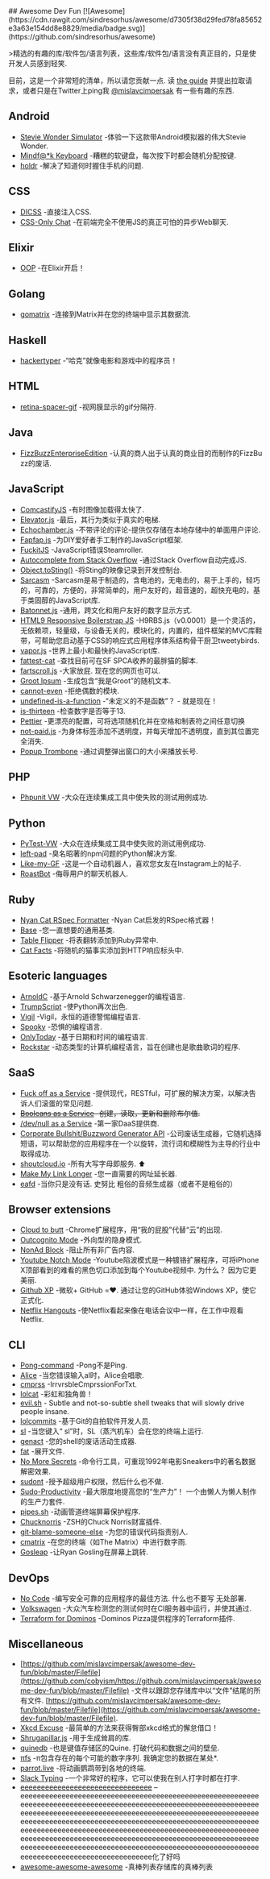 <div class="github-widget" data-repo="mislavcimpersak/awesome-dev-fun"></div>
<script async src="https://pagead2.googlesyndication.com/pagead/js/adsbygoogle.js"></script><ins class="adsbygoogle" style="display:block" data-ad-client="ca-pub-6890694312814945" data-ad-slot="5473692530" data-ad-format="auto"  data-full-width-responsive="true"></ins><script>(adsbygoogle = window.adsbygoogle || []).push({});</script>
## Awesome Dev Fun [![Awesome](https://cdn.rawgit.com/sindresorhus/awesome/d7305f38d29fed78fa85652e3a63e154dd8e8829/media/badge.svg)](https://github.com/sindresorhus/awesome)

&gt;精选的有趣的库/软件包/语言列表，这些库/软件包/语言没有真正目的，只是使开发人员感到轻笑.

 目前，这是一个非常短的清单，所以请您贡献一点.  读 [the guide](https://github.com/mislavcimpersak/awesome-dev-fun/blob/master/CONTRIBUTING.md) 并提出拉取请求，或者只是在Twitter上ping我 [@mislavcimpersak](https://twitter.com/mislavcimpersak) 有一些有趣的东西.





## Android

- [Stevie Wonder Simulator](https://play.google.com/store/apps/details?id=erseco.soft.stevie.wonder.simulator) -体验一下这款带Android模拟器的伟大Stevie Wonder.
- [Mindf@*k Keyboard](https://github.com/terriblehackskeyboard/keyboard) -糟糕的软键盘，每次按下时都会随机分配按键.
- [holdr](https://github.com/starakaj/holdr) -解决了知道何时握住手机的问题.


## CSS

- [DICSS](https://github.com/letsgetrandy/DICSS) -直接注入CSS.
- [CSS-Only Chat](https://github.com/kkuchta/css-only-chat) -在前端完全不使用JS的真正可怕的异步Web聊天.


## Elixir
- [OOP](https://github.com/wojtekmach/oop) -在Elixir开启！


## Golang
- [gomatrix](https://github.com/GeertJohan/gomatrix) -连接到Matrix并在您的终端中显示其数据流.


## Haskell
- [hackertyper](https://github.com/fgaz/hackertyper) -“哈克”就像电影和游戏中的程序员！


## HTML
- [retina-spacer-gif](https://github.com/ao5357/retina-spacer-gif) -视网膜显示的gif分隔符.


## Java

- [FizzBuzzEnterpriseEdition](https://github.com/EnterpriseQualityCoding/FizzBuzzEnterpriseEdition) -认真的商人出于认真的商业目的而制作的FizzBu​​zz的废话.


## JavaScript

- [ComcastifyJS](https://github.com/theonion/comcastifyjs) -有时图像加载得太快了.
- [Elevator.js](https://github.com/tholman/elevator.js) -最后，其行为类似于真实的电梯.
- [Echochamber.js](https://github.com/tessalt/echo-chamber-js) -不带评论的评论-提供仅存储在本地存储中的单面用户评论.
- [Fapfap.js](http://fapfapjs.io) -为DIY爱好者手工制作的JavaScript框架.
- [FuckitJS](https://github.com/mattdiamond/fuckitjs) -JavaScript错误Steamroller.
- [Autocomplete from Stack Overflow](https://emilschutte.com/stackoverflow-autocomplete/) -通过Stack Overflow自动完成JS.
- [Object.toSting()](https://github.com/teropa/to-sting) -将Sting的映像记录到开发控制台.
- [Sarcasm](https://github.com/komlev/sarcasm) -Sarcasm是易于制造的，含电池的，无电击的，易于上手的，轻巧的，可靠的，方便的，非常简单的，用户友好的，超音速的，超快充电的，基于类固醇的JavaScript库.
- [Batonnet.js](https://github.com/BinaryBrain/Batonnet.js) -通用，跨文化和用户友好的数字显示方式.
- [HTML9 Responsive Boilerstrap JS](http://html9responsiveboilerstrapjs.com/) -H9RBS.js（v0.0001）是一个灵活的，无依赖项，轻量级，与设备无关的，模块化的，内置的，组件框架的MVC库鞋带，可帮助您启动基于CSS的响应式应用程序体系结构骨干厨卫tweetybirds.
- [vapor.js](https://github.com/madrobby/vapor.js) -世界上最小和最快的JavaScript库.
- [fattest-cat](https://github.com/lexiross/fattest-cat) -查找目前可在SF SPCA收养的最胖猫的脚本.
- [fartscroll.js](https://github.com/theonion/fartscroll.js)  -大家放屁.  现在您的网页也可以.
- [Groot Ipsum](http://grootipsum.com/) -生成包含“我是Groot”的随机文本.
- [cannot-even](https://github.com/blakek/cannot-even) -拒绝偶数的模块.
- [undefined-is-a-function](https://github.com/donavon/undefined-is-a-function)  -“未定义的不是函数”？  - 就是现在！
- [is-thirteen](https://github.com/jezen/is-thirteen) -检查数字是否等于13.
- [Pettier](https://github.com/coleturner/pettier) -更漂亮的配置，可将选项随机化并在空格和制表符之间任意切换 
- [not-paid.js](https://github.com/kleampa/not-paid) -为身体标签添加不透明度，并每天增加不透明度，直到其位置完全消失. 
- [Popup Trombone](https://matthewrayfield.com/goodies/popup-trombone/) -通过调整弹出窗口的大小来播放长号. 


## PHP

- [Phpunit VW](https://github.com/hmlb/phpunit-vw) -大众在连续集成工具中使失败的测试用例成功.


## Python

- [PyTest-VW](https://github.com/The-Compiler/pytest-vw) -大众在连续集成工具中使失败的测试用例成功.
- [left-pad](https://pypi.python.org/pypi/left-pad/) -臭名昭著的npm问题的Python解决方案.
- [Like-my-GF](https://github.com/cyandterry/Like-My-GF) -这是一个自动机器人，喜欢您女友在Instagram上的帖子.
- [RoastBot](https://github.com/Tylersuard/RoastBot) -侮辱用户的聊天机器人.


## Ruby

- [Nyan Cat RSpec Formatter](https://github.com/mattsears/nyan-cat-formatter) -Nyan Cat启发的RSpec格式器！
- [Base](https://github.com/garybernhardt/base) -您一直想要的通用基类.
- [Table Flipper](https://github.com/iridakos/table_flipper) -将表翻转添加到Ruby异常中.
- [Cat Facts](https://github.com/fabrik42/cat_facts) -将随机的猫事实添加到HTTP响应标头中. 


## Esoteric languages

- [ArnoldC](https://github.com/lhartikk/ArnoldC) -基于Arnold Schwarzenegger的编程语言.
- [TrumpScript](https://github.com/samshadwell/TrumpScript) -使Python再次出色.
- [Vigil](https://github.com/munificent/vigil) -Vigil，永恒的道德警惕编程语言.
- [Spooky](https://github.com/ftripier/spookyc) -恐惧的编程语言.
- [OnlyToday](https://github.com/molnarmark/onlytoday) -基于日期和时间的编程语言.
- [Rockstar](https://github.com/dylanbeattie/rockstar) -动态类型的计算机编程语言，旨在创建也是歌曲歌词的程序.


## SaaS

- [Fuck off as a Service](https://github.com/tomdionysus/foaas) -提供现代，RESTful，可扩展的解决方案，以解决告诉人们滚蛋的常见问题.
- ~~[Booleans as a Service](https://booleans.io/) -创建，读取，更新和删除布尔值.~~
- [/dev/null as a Service](https://devnull-as-a-service.com) -第一家DaaS提供商.
- [Corporate Bullshit/Buzzword Generator API](https://github.com/sameerkumar18/corporate-bs-generator-api) -公司废话生成器，它随机选择短语，可以帮助您的应用程序在一个以旋转，流行词和模糊性为主导的行业中取得成功.
- [shoutcloud.io](http://shoutcloud.io/)  -所有大写字母即服务.  ⬆️
- [Make My Link Longer](https://make-my-link-longer.glitch.me/) -您一直需要的网址延长器.
- [eafd](https://github.com/doesdev/eafd)  -当你只是没有话.  史努比  粗俗的音频生成器（或者不是粗俗的）


## Browser extensions

- [Cloud to butt](https://github.com/panicsteve/cloud-to-butt) -Chrome扩展程序，用“我的屁股”代替“云”的出现.
- [Outcognito Mode](https://github.com/hrldcpr/outcognito-mode) -外向型的隐身模式.
- [NonAd Block](https://chrome.google.com/webstore/detail/nonad-block/mjdphmpknkepficogfmnfhabmlngggip?hl=en-US) -阻止所有非广告内容.
- [Youtube Notch Mode](https://chrome.google.com/webstore/detail/youtube-notch-mode/fiklbelmepfnpojheaklfnhfhbfkmibb)  -Youtube陷波模式是一种镀铬扩展程序，可将iPhone X顶部看到的难看的黑色切口添加到每个Youtube视频中.  为什么？  因为它更美丽.
- [Github XP](https://github.com/martenbjork/github-xp)  -微软+ GitHub =❤️.  通过让您的GitHub体验Windows XP，使它正式化.
- [Netflix Hangouts](https://netflixhangouts.com) -使Netflix看起来像在电话会议中一样，在工作中观看Netflix.


## CLI
- [Pong-command](https://github.com/kurehajime/pong-command) -Pong不是Ping.
- [Alice](https://github.com/susisu/alice) -当您错误输入al时，Alice会唱歌.
- [cmprss](https://github.com/kurehajime/cmprss) -IrrvrsbleCmprssionForTxt.
- [lolcat](https://github.com/busyloop/lolcat) -彩虹和独角兽！
- [evil.sh](https://github.com/mathiasbynens/evil.sh) - Subtle and not-so-subtle shell tweaks that will slowly drive people insane.
- [lolcommits](https://github.com/mroth/lolcommits) -基于Git的自拍软件开发人员.
- [sl](https://github.com/mtoyoda/sl) -当您键入“ sl”时，SL（蒸汽机车）会在您的终端上运行.
- [genact](https://github.com/svenstaro/genact) -您的shell的废话活动生成器.
- [fat](https://github.com/drummyfish/fat) -展开文件.
- [No More Secrets](https://github.com/bartobri/no-more-secrets) -命令行工具，可重现1992年电影Sneakers中的著名数据解密效果.
- [sudont](https://github.com/cbondurant/sudont) -授予超级用户权限，然后什么也不做.
- [Sudo-Productivity](https://github.com/kyle8998/Sudo-Productivity)  -最大限度地提高您的“生产力”！  一个由懒人为懒人制作的生产力套件.
- [pipes.sh](https://github.com/pipeseroni/pipes.sh) -动画管道终端屏幕保护程序.
- [Chucknorris](https://github.com/robbyrussell/oh-my-zsh/wiki/Plugins#chucknorris) -ZSH的Chuck Norris财富插件.
- [git-blame-someone-else](https://github.com/jayphelps/git-blame-someone-else) -为您的错误代码指责别人.
- [cmatrix](https://github.com/abishekvashok/cmatrix) -在您的终端（如The Matrix）中进行数字雨.
- [Gosleap](https://github.com/koriroys/gosleap) -让Ryan Gosling在屏幕上跳转.


## DevOps
- [No Code](https://github.com/kelseyhightower/nocode)  -编写安全可靠的应用程序的最佳方法.  什么也不要写  无处部署.
- [Volkswagen](https://github.com/auchenberg/volkswagen) -大众汽车检测您的测试何时在CI服务器中运行，并使其通过.
- [Terraform for Dominos](https://github.com/ndmckinley/terraform-provider-dominos) -Dominos Pizza提供程序的Terraform插件.



## Miscellaneous
- [https://github.com/mislavcimpersak/awesome-dev-fun/blob/master/Filefile](https://github.com/cobyism/https://github.com/mislavcimpersak/awesome-dev-fun/blob/master/Filefile) -文件以跟踪您存储库中以“文件​​”结尾的所有文件. [https://github.com/mislavcimpersak/awesome-dev-fun/blob/master/Filefile](https://github.com/mislavcimpersak/awesome-dev-fun/blob/master/Filefile).
- [Xkcd Excuse](https://xkcd-excuse.com) -最简单的方法来获得臀部xkcd格式的懈怠借口！
- [Shrugapillar.js](https://github.com/memeguild/shrugapillar) -用于生成耸肩的库.
- [quinedb](https://github.com/gfredericks/quinedb)  -也是键值存储区的Quine.  打破代码和数据之间的壁垒.
- [πfs](https://github.com/philipl/pifs)  -π包含存在的每个可能的数字序列.  我确定您的数据在某处*.
- [parrot.live](https://github.com/hugomd/parrot.live) -将动画鹦鹉带到各地的终端.
- [Slack Typing](https://github.com/will/slacktyping) -一个非常好的程序，它可以使我在别人打字时都在打字.
- [eeeeeeeeeeeeeeeeeeeeeeeeeeeeeeee](https://github.com/eeeeeeeeeeeeeeeeeeeeeeeeeeeeeeee/eeeeeeeeeeeeeeeeeeeeeeeeeeeeeeeeeeeeeeeeeeeeeeeeeeeeeeeeeeeeeeeeeeeeeeeeeeeeeeeeeeeeeeeeeeeeeeeeeeee) – eeeeeeeeeeeeeeeeeeeeeeeeeeeeeeeeeeeeeeeeeeeeeeeeeeeeeeeeeeeeeeeeeeeeeeeeeeeeeeeeeeeeeeeeeeeeeeeeeeeeeeeeeeeeeeeeeeeeeeeeeeeeeeeeeeeeeeeeeeeeeeeeeeeeeeeeeeeeeeeeeeeeeeeeeeeeeeeeeeeeeeeeeeeeeeeeeeeeeeeeeeeeeeeeeeeeeeeeeeeeeeeeeeeeeeeeeeeeeeeeeeeeeeeeeeeeeeeeeeeeeeeeeeeeeeeeeeeeeeeeeeeeeeeeeeeeeeeeeeeeeeeeeeeeeeeeeeeeeeeeeeeeeeeeeeeeeeeeeeeeeeeeeeeeeeeeeeeeeeeeeeeeeeeeeeeeeeeeeeeeeeeeeeeeeeeeeeeeeeeeeeeeeeeeeeeeeeeeeeeeeeeeeeeeeeeeeeeeee化了好吗
- [awesome-awesome-awesome](https://github.com/jonatasbaldin/awesome-awesome-awesome) -真棒列表存储库的真棒列表 
